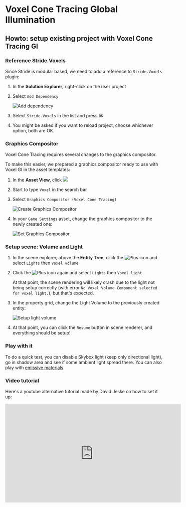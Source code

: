 # Voxel Cone Tracing Global Illumination

## Howto: setup existing project with Voxel Cone Tracing GI

### Reference Stride.Voxels

Since Stride is modular based, we need to add a reference to `Stride.Voxels` plugin:

1. In the **Solution Explorer**, right-click on the user project

2. Select `Add Dependency`

   ![Add dependency](media/voxelgi-add-dependency.png)

3. Select `Stride.Voxels` in the list and press `OK`

4. You might be asked if you want to reload project, choose whichever option, both are OK.

### Graphics Compositor

Voxel Cone Tracing requires several changes to the graphics compositor.

To make this easier, we prepared a graphics compositor ready to use with Voxel GI in the asset templates:

1. In the **Asset View**, click ![](../../game-studio/media/create-and-add-assets-add-new-asset-button.png)

2. Start to type `Voxel` in the search bar

3. Select `Graphics Compositor (Voxel Cone Tracing)`

   ![Create Graphics Compositor](media/voxelgi-create-graphics-compositor.png)

4. In your `Game Settings` asset, change the graphics compositor to the newly created one:

   ![Set Graphics Compositor](media/voxelgi-set-graphics-compositor.png)

### Setup scene: Volume and Light

1. In the scene explorer, above the **Entity Tree**, click the ![Plus](../../game-studio/media/add-entities-to-a-scene-plus-icon.png) icon and select `Lights` then `Voxel volume`

2. Click the ![Plus](../../game-studio/media/add-entities-to-a-scene-plus-icon.png) icon again and select `Lights` then `Voxel light`

   At that point, the scene rendering will likely crash due to the light not being setup correctly (with error `No Voxel Volume Component selected for voxel light.`), but that's expected.

3. In the property grid, change the Light Volume to the previously created entity:

   ![Setup light volume](media/voxelgi-setup-light-volume.png)

4. At that point, you can click the `Resume` button in scene renderer, and everything should be setup!

### Play with it

To do a quick test, you can disable Skybox light (keep only directional light), go in shadow area and see if some ambient light spread there. You can also play with [emissive materials](../materials/shading-attributes.md#emissive).

### Video tutorial

Here's a youtube alternative tutorial made by David Jeske on how to set it up:

<iframe width="560" height="315" src="https://www.youtube.com/embed/NEMZ_HJzJ7w" frameborder="0" allow="accelerometer; autoplay; encrypted-media; gyroscope; picture-in-picture" allowfullscreen></iframe>

